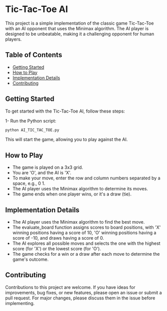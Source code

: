# Tic-Tac-Toe AI

This project is a simple implementation of the classic game Tic-Tac-Toe with an AI opponent that uses the Minimax algorithm. The AI player is designed to be unbeatable, making it a challenging opponent for human players.

## Table of Contents

- [Getting Started](#getting_started)
- [How to Play](#how_to_play)
- [Implementation Details](#implementation_details)
- [Contributing](#contributing)

## Getting Started

To get started with the Tic-Tac-Toe AI, follow these steps:

1- Run the Python script:

```bash
python AI_TIC_TAC_TOE.py
```
This will start the game, allowing you to play against the AI.

## How to Play
- The game is played on a 3x3 grid.
- You are 'O', and the AI is 'X'.
- To make your move, enter the row and column numbers separated by a space, e.g., 0 1.
- The AI player uses the Minimax algorithm to determine its moves.
- The game ends when one player wins, or it's a draw (tie).


## Implementation Details
- The AI player uses the Minimax algorithm to find the best move.
- The evaluate_board function assigns scores to board positions, with 'X' winning positions having a score of 10, 'O' winning positions having a score of -10, and draws having a score of 0.
- The AI explores all possible moves and selects the one with the highest score (for 'X') or the lowest score (for 'O').
- The game checks for a win or a draw after each move to determine the game's outcome.

## Contributing
Contributions to this project are welcome. If you have ideas for improvements, bug fixes, or new features, please open an issue or submit a pull request. For major changes, please discuss them in the issue before implementing.